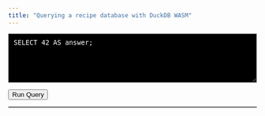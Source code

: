 ```yaml
---
title: "Querying a recipe database with DuckDB WASM"
---
```


<textarea id="query" rows="4" cols="50">SELECT 42 AS answer;</textarea>
<style>
    #query {
        background-color: black;
        color: white;
        font-family: monospace;
        border: 1px solid #555;
        padding: 10px;
        width: 100%;
        min-height: 100px;
        outline: none;
        caret-color: white; /* Blinking white cursor */
    }
</style>
<button id="run-btn">Run Query</button>

<!-- Table for query results -->
<table id="query-results" border="1" style="width:100%; border-collapse: collapse; margin-top: 10px;">
    <thead>
        <tr></tr>
    </thead>
    <tbody></tbody>
</table>

<script type="module">
    import * as duckdb from "https://cdn.jsdelivr.net/npm/@duckdb/duckdb-wasm@1.29.0/+esm";

    let dbInstance;

    async function setupDuckDB() {
        const JSDELIVR_BUNDLES = duckdb.getJsDelivrBundles();
        const bundle = await duckdb.selectBundle(JSDELIVR_BUNDLES);

        const worker_url = URL.createObjectURL(
            new Blob([`importScripts("${bundle.mainWorker}");`], { type: 'text/javascript' })
        );

        const worker = new Worker(worker_url);
        const logger = new duckdb.ConsoleLogger();
        const db = new duckdb.AsyncDuckDB(logger, worker);
        await db.instantiate(bundle.mainModule, bundle.pthreadWorker);
        URL.revokeObjectURL(worker_url);
        return db;
    }

    async function runQuery() {
        if (!dbInstance) {
            dbInstance = await setupDuckDB();
            const response = await fetch('/db-recipes.json');
            const data = new Uint8Array(await response.arrayBuffer());
            await dbInstance.registerFileBuffer('db-recipes.json', data);
        }

        const conn = await dbInstance.connect();

        const queryText = document.getElementById("query").value;

        try {
            const result = await conn.query(queryText);
            renderTable(result);
        } catch (error) {
            document.getElementById("query-results").innerHTML = `<tr><td>Error: ${error.message}</td></tr>`;
        }
    }

    function renderTable(result) {
        const rows = result.toArray();
        const columns = result.schema.fields.map(field => field.name);

        // Populate table headers
        const thead = document.querySelector("#query-results thead");
        thead.innerHTML = `<tr>${columns.map(col => `<th>${col}</th>`).join("")}</tr>`;

        // Populate table rows
        const tbody = document.querySelector("#query-results tbody");
        tbody.innerHTML = rows.map(row => 
            `<tr>${columns.map(col => `<td>${row[col]}</td>`).join("")}</tr>`
        ).join("");
    }

    document.getElementById("run-btn").addEventListener("click", runQuery);
</script>
